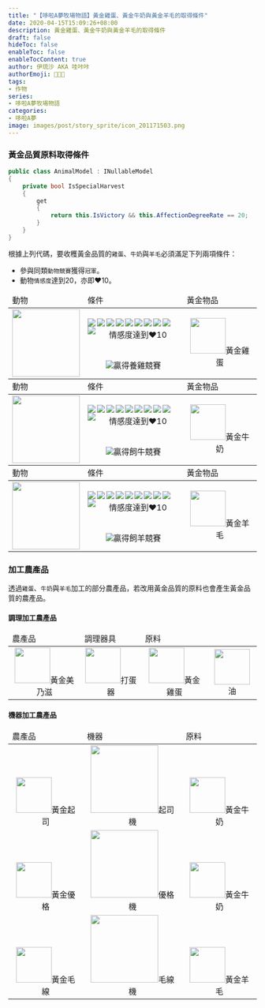 ```yaml
---
title: "【哆啦A夢牧場物語】黃金雞蛋、黃金牛奶與黃金羊毛的取得條件"
date: 2020-04-15T15:09:26+08:00
description: 黃金雞蛋、黃金牛奶與黃金羊毛的取得條件
draft: false
hideToc: false
enableToc: false
enableTocContent: true
author: 伊琉沙 AKA 哇咔咔
authorEmoji: 👩🏿‍🚀
tags: 
- 作物
series:
- 哆啦A夢牧場物語
categories:
- 哆啦A夢
image: images/post/story_sprite/icon_201171503.png
---
```

### 黃金品質原料取得條件
```C#
public class AnimalModel : INullableModel
{
    private bool IsSpecialHarvest
    {
        get
        {
            return this.IsVictory && this.AffectionDegreeRate == 20;
        }
    }
}
```
根據上列代碼，要收穫黃金品質的`雞蛋`、`牛奶`與`羊毛`必須滿足下列兩項條件：
+ 參與同類`動物競賽`獲得`冠軍`。
+ 動物`情感度`達到20，亦即♥10。

<table>
    <thead>
        <tr>
            <td>動物</td>
            <td>條件</td>
            <td>黃金物品</td>
        </tr>
    </thead>
    <tr>
        <td rowspan="2"><img width="137px" src= "/images/post/story_sprite/icon_201031140.png"></td>
        <td align="center"><img  align="left" src= "/images/post/Icon_Heart_Full.png"><img  align="left" src= "/images/post/Icon_Heart_Full.png"><img  align="left" src= "/images/post/Icon_Heart_Full.png"><img  align="left" src= "/images/post/Icon_Heart_Full.png"><img  align="left" src= "/images/post/Icon_Heart_Full.png"><img  align="left" src= "/images/post/Icon_Heart_Full.png"><img  align="left" src= "/images/post/Icon_Heart_Full.png"><img  align="left" src= "/images/post/Icon_Heart_Full.png"><img  align="left" src= "/images/post/Icon_Heart_Full.png"><img  align="left" src= "/images/post/Icon_Heart_Full.png"><br>情感度達到♥10</td>
        <td rowspan="2" align="center"><img width="72px" src= "/images/post/story_sprite/icon_3200102.png">黃金雞蛋</td>
    </tr>
    <tr>
        <td align="center"><img src= "/images/post/story_sprite/Icon_Crown_01.png">贏得養雞競賽</td>
    </tr>
        <thead>
        <tr>
            <td>動物</td>
            <td>條件</td>
            <td>黃金物品</td>
        </tr>
    </thead>
    <tr>
        <td rowspan="2"><img width="137px" src= "/images/post/story_sprite/icon_201031100.png"></td>
        <td align="center"><img  align="left" src= "/images/post/Icon_Heart_Full.png"><img  align="left" src= "/images/post/Icon_Heart_Full.png"><img  align="left" src= "/images/post/Icon_Heart_Full.png"><img  align="left" src= "/images/post/Icon_Heart_Full.png"><img  align="left" src= "/images/post/Icon_Heart_Full.png"><img  align="left" src= "/images/post/Icon_Heart_Full.png"><img  align="left" src= "/images/post/Icon_Heart_Full.png"><img  align="left" src= "/images/post/Icon_Heart_Full.png"><img  align="left" src= "/images/post/Icon_Heart_Full.png"><img  align="left" src= "/images/post/Icon_Heart_Full.png"><br>情感度達到♥10</td>
        <td rowspan="2" align="center"><img width="72px" src= "/images/post/story_sprite/icon_3200103.png">黃金牛奶</td>
    </tr>
    <tr>
        <td align="center"><img src= "/images/post/story_sprite/Icon_Crown_01.png">贏得飼牛競賽</td>
    </tr>
        <thead>
        <tr>
            <td>動物</td>
            <td>條件</td>
            <td>黃金物品</td>
        </tr>
    </thead>
    <tr>
        <td rowspan="2"><img width="137px" src= "/images/post/story_sprite/icon_201031120.png"></td>
        <td align="center"><img  align="left" src= "/images/post/Icon_Heart_Full.png"><img  align="left" src= "/images/post/Icon_Heart_Full.png"><img  align="left" src= "/images/post/Icon_Heart_Full.png"><img  align="left" src= "/images/post/Icon_Heart_Full.png"><img  align="left" src= "/images/post/Icon_Heart_Full.png"><img  align="left" src= "/images/post/Icon_Heart_Full.png"><img  align="left" src= "/images/post/Icon_Heart_Full.png"><img  align="left" src= "/images/post/Icon_Heart_Full.png"><img  align="left" src= "/images/post/Icon_Heart_Full.png"><img  align="left" src= "/images/post/Icon_Heart_Full.png"><br>情感度達到♥10</td>
        <td rowspan="2" align="center"><img width="72px" src= "/images/post/story_sprite/icon_4100102.png">黃金羊毛</td>
    </tr>
    <tr>
        <td align="center"><img src= "/images/post/story_sprite/Icon_Crown_01.png">贏得飼羊競賽</td>
    </tr>
</table>

### 加工農產品
透過`雞蛋`、`牛奶`與`羊毛`加工的部分農產品，若改用黃金品質的原料也會產生黃金品質的農產品。

#### 調理加工農產品
<table>
    <thead>
        <tr>
            <td>農產品</td>            
            <td>調理器具</td>
            <td colspan="2">原料</td>
        </tr>
    </thead>
    <tr>
        <td align="center"><img width="72px" src= "/images/post/story_sprite/icon_3400111.png">黃金美乃滋</td>
        <td align="center"><img width="72px" src= "/images/post/story_sprite/icon_9000101.png">打蛋器</td>
        <td align="center"><img width="72px" src= "/images/post/story_sprite/icon_3200102.png">黃金雞蛋</td>
        <td align="center"><img width="72px" src= "/images/post/story_sprite/icon_3400102.png">油</td>
    </tr>
</table>

#### 機器加工農產品
<table>
    <thead>
        <tr>
            <td>農產品</td>            
            <td>機器</td>
            <td>原料</td>
        </tr>
    </thead>
    <tr>
        <td align="center" valign="bottom"><img width="72px" src= "/images/post/story_sprite/icon_3400109.png">黃金起司</td>        
        <td align="center" valign="bottom"><img width="137px" src= "/images/post/story_sprite/icon_201080120.png">起司機</td>
        <td align="center" valign="bottom"><img width="72px" src= "/images/post/story_sprite/icon_3200103.png">黃金牛奶</td>
    </tr>
    <tr>
        <td align="center" valign="bottom"><img width="72px" src= "/images/post/story_sprite/icon_3400110.png">黃金優格</td>        
        <td align="center" valign="bottom"><img width="137px" src= "/images/post/story_sprite/icon_201080130.png">優格機</td>
        <td align="center" valign="bottom"><img width="72px" src= "/images/post/story_sprite/icon_3200103.png">黃金牛奶</td>
    </tr>
    <tr>
        <td align="center" valign="bottom"><img width="72px" src= "/images/post/story_sprite/icon_4100103.png">黃金毛線</td>        
        <td align="center" valign="bottom"><img width="137px" src= "/images/post/story_sprite/icon_201080140.png">毛線機</td>
        <td align="center" valign="bottom"><img width="72px" src= "/images/post/story_sprite/icon_4100102.png">黃金羊毛</td>
    </tr>
</table>